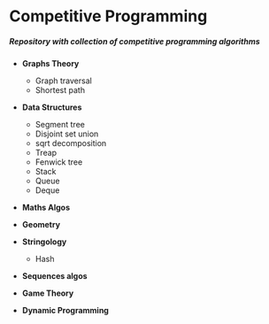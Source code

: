 # Competitive Programming

##### Repository with collection of competitive programming algorithms

- **Graphs Theory**
  - Graph traversal
  - Shortest path

- **Data Structures**
  - Segment tree
  - Disjoint set union
  - sqrt decomposition
  - Treap
  - Fenwick tree
  - Stack
  - Queue
  - Deque

- **Maths Algos**

- **Geometry**

- **Stringology**
  - Hash
  
- **Sequences algos**

- **Game Theory**

- **Dynamic Programming**

